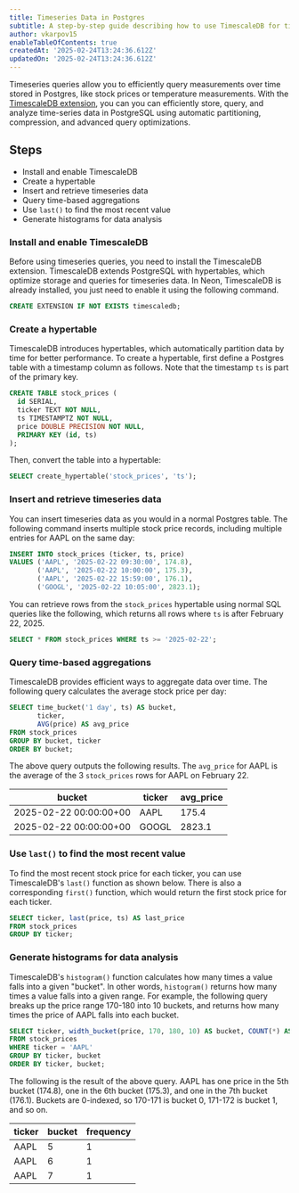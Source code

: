 ```yaml
---
title: Timeseries Data in Postgres
subtitle: A step-by-step guide describing how to use TimescaleDB for timeseries data in Postgres
author: vkarpov15
enableTableOfContents: true
createdAt: '2025-02-24T13:24:36.612Z'
updatedOn: '2025-02-24T13:24:36.612Z'
---
```


Timeseries queries allow you to efficiently query measurements over time stored in Postgres, like stock prices or temperature measurements.
With the [TimescaleDB extension](https://www.timescale.com/), you can you can efficiently store, query, and analyze time-series data in PostgreSQL using automatic partitioning, compression, and advanced query optimizations.

## Steps

- Install and enable TimescaleDB
- Create a hypertable
- Insert and retrieve timeseries data
- Query time-based aggregations
- Use `last()` to find the most recent value
- Generate histograms for data analysis

### Install and enable TimescaleDB

Before using timeseries queries, you need to install the TimescaleDB extension.
TimescaleDB extends PostgreSQL with hypertables, which optimize storage and queries for timeseries data.
In Neon, TimescaleDB is already installed, you just need to enable it using the following command.

```sql
CREATE EXTENSION IF NOT EXISTS timescaledb;
```

### Create a hypertable

TimescaleDB introduces hypertables, which automatically partition data by time for better performance.
To create a hypertable, first define a Postgres table with a timestamp column as follows.
Note that the timestamp `ts` is part of the primary key.

```sql
CREATE TABLE stock_prices (
  id SERIAL,
  ticker TEXT NOT NULL,
  ts TIMESTAMPTZ NOT NULL,
  price DOUBLE PRECISION NOT NULL,
  PRIMARY KEY (id, ts)
);
```

Then, convert the table into a hypertable:

```sql
SELECT create_hypertable('stock_prices', 'ts');
```

### Insert and retrieve timeseries data

You can insert timeseries data as you would in a normal Postgres table.
The following command inserts multiple stock price records, including multiple entries for AAPL on the same day:

```sql
INSERT INTO stock_prices (ticker, ts, price)
VALUES ('AAPL', '2025-02-22 09:30:00', 174.8),
       ('AAPL', '2025-02-22 10:00:00', 175.3),
       ('AAPL', '2025-02-22 15:59:00', 176.1),
       ('GOOGL', '2025-02-22 10:05:00', 2823.1);
```

You can retrieve rows from the `stock_prices` hypertable using normal SQL queries like the following, which returns all rows where `ts` is after February 22, 2025.

```sql
SELECT * FROM stock_prices WHERE ts >= '2025-02-22';
```

### Query time-based aggregations

TimescaleDB provides efficient ways to aggregate data over time.
The following query calculates the average stock price per day:

```sql
SELECT time_bucket('1 day', ts) AS bucket,
       ticker,
       AVG(price) AS avg_price
FROM stock_prices
GROUP BY bucket, ticker
ORDER BY bucket;
```

The above query outputs the following results.
The `avg_price` for AAPL is the average of the 3 `stock_prices` rows for AAPL on February 22.

| bucket                 | ticker | avg_price |
| ---------------------- | ------ | --------- |
| 2025-02-22 00:00:00+00 | AAPL   | 175.4     |
| 2025-02-22 00:00:00+00 | GOOGL  | 2823.1    |

### Use `last()` to find the most recent value

To find the most recent stock price for each ticker, you can use TimescaleDB's `last()` function as shown below.
There is also a corresponding `first()` function, which would return the first stock price for each ticker.

```sql
SELECT ticker, last(price, ts) AS last_price
FROM stock_prices
GROUP BY ticker;
```

### Generate histograms for data analysis

TimescaleDB's `histogram()` function calculates how many times a value falls into a given "bucket".
In other words, `histogram()` returns how many times a value falls into a given range.
For example, the following query breaks up the price range 170-180 into 10 buckets, and returns how many times the price of AAPL falls into each bucket.

```sql
SELECT ticker, width_bucket(price, 170, 180, 10) AS bucket, COUNT(*) AS frequency
FROM stock_prices
WHERE ticker = 'AAPL'
GROUP BY ticker, bucket
ORDER BY ticker, bucket;
```

The following is the result of the above query.
AAPL has one price in the 5th bucket (174.8), one in the 6th bucket (175.3), and one in the 7th bucket (176.1).
Buckets are 0-indexed, so 170-171 is bucket 0, 171-172 is bucket 1, and so on.

| ticker | bucket | frequency |
| ------ | ------ | --------- |
| AAPL   | 5      | 1         |
| AAPL   | 6      | 1         |
| AAPL   | 7      | 1         |
